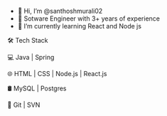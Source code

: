 - 👋 Hi, I’m @santhoshmurali02
- 👀 Sotware Engineer with 3+ years of experience
- 🌱 I’m currently learning React and Node js

🛠 Tech Stack

  💻   Java | Spring

  🌐   HTML | CSS | Node.js | React.js

  🛢   MySQL | Postgres

  🔧   Git | SVN

<!---
santhoshmurali02/santhoshmurali02 is a ✨ special ✨ repository because its `README.md` (this file) appears on your GitHub profile.
You can click the Preview link to take a look at your changes.
--->
